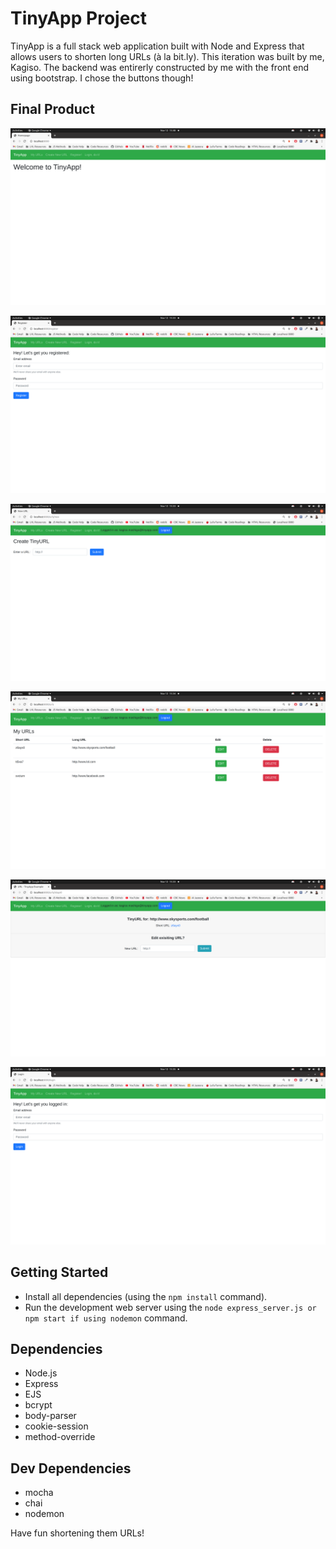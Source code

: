 # TinyApp Project

TinyApp is a full stack web application built with Node and Express that allows users to shorten long URLs (à la bit.ly). This iteration was built by me, Kagiso. The backend was entirerly constructed by me with the front end using bootstrap. I chose the buttons though!

## Final Product

!["Screenshot of homepage"](https://github.com/KagisoMashigo/tinyapp/blob/master/docs/homepage.png?raw=true)

!["Screenshot of registration page"](https://github.com/KagisoMashigo/tinyapp/blob/master/docs/register-page.png?raw=true)

!["Screenshot of create url page"](https://github.com/KagisoMashigo/tinyapp/blob/master/docs/create-url.png?raw=true)

!["Screenshot of my urls page"](https://github.com/KagisoMashigo/tinyapp/blob/master/docs/my-urls-page.png?raw=true)

!["Screenshot of edit url page"](https://github.com/KagisoMashigo/tinyapp/blob/master/docs/edit-url.png?raw=true)

!["Screenshot of login page"](https://github.com/KagisoMashigo/tinyapp/blob/master/docs/login-page.png?raw=true)

## Getting Started

- Install all dependencies (using the `npm install` command).
- Run the development web server using the `node express_server.js or npm start if using nodemon` command.

## Dependencies

- Node.js
- Express
- EJS
- bcrypt
- body-parser
- cookie-session
- method-override

## Dev Dependencies

- mocha
- chai
- nodemon

Have fun shortening them URLs!
